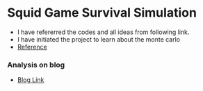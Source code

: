 # Squid Game Survival Simulation
- I have refererred the codes and all ideas from following link.
- I have initiated the project to learn about the monte carlo
- [Reference](https://www.jhelvy.com/blog/2021-10-19-monte-carlo-bridge-game/)

### Analysis on blog
- [Blog Link](https://blog.naver.com/songohwan/223488364750)

